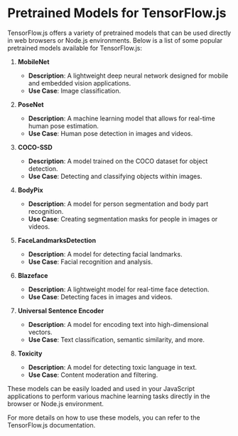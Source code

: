 # Pretrained Models for TensorFlow.js

TensorFlow.js offers a variety of pretrained models that can be used directly in web browsers or Node.js environments. Below is a list of some popular pretrained models available for TensorFlow.js:

1. **MobileNet**
   - **Description**: A lightweight deep neural network designed for mobile and embedded vision applications.
   - **Use Case**: Image classification.

2. **PoseNet**
   - **Description**: A machine learning model that allows for real-time human pose estimation.
   - **Use Case**: Human pose detection in images and videos.

3. **COCO-SSD**
   - **Description**: A model trained on the COCO dataset for object detection.
   - **Use Case**: Detecting and classifying objects within images.

4. **BodyPix**
   - **Description**: A model for person segmentation and body part recognition.
   - **Use Case**: Creating segmentation masks for people in images or videos.

5. **FaceLandmarksDetection**
   - **Description**: A model for detecting facial landmarks.
   - **Use Case**: Facial recognition and analysis.

6. **Blazeface**
   - **Description**: A lightweight model for real-time face detection.
   - **Use Case**: Detecting faces in images and videos.

7. **Universal Sentence Encoder**
   - **Description**: A model for encoding text into high-dimensional vectors.
   - **Use Case**: Text classification, semantic similarity, and more.

8. **Toxicity**
   - **Description**: A model for detecting toxic language in text.
   - **Use Case**: Content moderation and filtering.

These models can be easily loaded and used in your JavaScript applications to perform various machine learning tasks directly in the browser or Node.js environment.

For more details on how to use these models, you can refer to the TensorFlow.js documentation.

